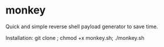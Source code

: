 # monkey
Quick and simple reverse shell payload generator to save time.

Installation:
  git clone ;
  chmod +x monkey.sh;
  ./monkey.sh
